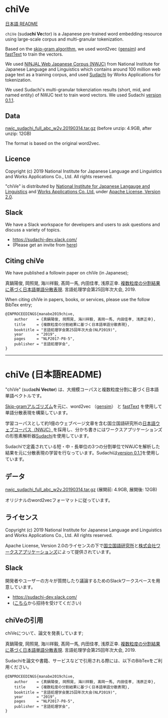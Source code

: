 # chiVe

[日本語 README](#chive-日本語readme)

`chiVe` (suda**chi Ve**ctor) is a Japanese pre-trained word embedding resource using large-scale corpus and multi-granular tokenization.

Based on the [skip-gram algorithm](https://arxiv.org/abs/1301.3781), we used word2vec ([gensim](https://radimrehurek.com/gensim/)) and [fastText](https://fasttext.cc/) to train  the vectors.

We used [NINJAL Web Japanese Corpus (NWJC)](https://pj.ninjal.ac.jp/corpus_center/nwjc/) from National Institute for Japanese Language and Linguistics which contains around 100 million web page text as a training corpus, and used [Sudachi](https://github.com/WorksApplications/Sudachi) by Works Applications for tokenization.

We used Sudachi's multi-granular tokenziation results (short, mid, and named entity) of NWJC text to train word vectors.
We used Sudachi [version 0.1.1](https://github.com/WorksApplications/Sudachi/releases/tag/v0.1.1).

## Data

[nwjc_sudachi_full_abc_w2v.20190314.tar.gz](https://object-storage.tyo2.conoha.io/v1/nc_2520839e1f9641b08211a5c85243124a/word_vector/nwjc.sudachi_full_abc_w2v.20190314.tar.gz) (before unzip: 4.9GB, after unzip: 12GB)

The format is based on the original word2vec.

## Licence

Copyright (c) 2019 National Institute for Japanese Language and Linguistics and Works Applications Co., Ltd. All rights reserved.

"chiVe" is distributed by [National Institute for Japanese Langauge and Linguistics](https://www.ninjal.ac.jp/) and [Works Applications Co.,Ltd.](https://www.worksap.co.jp/) under [Apache License, Version 2.0](https://www.apache.org/licenses/LICENSE-2.0).

## Slack

We have a Slack workspace for developers and users to ask questions and discuss a variety of topics.

- https://sudachi-dev.slack.com/
- (Please get an invite from [here](https://join.slack.com/t/sudachi-dev/shared_invite/enQtMzg2NTI2NjYxNTUyLTMyYmNkZWQ0Y2E5NmQxMTI3ZGM3NDU0NzU4NGE1Y2UwYTVmNTViYjJmNDI0MWZiYTg4ODNmMzgxYTQ3ZmI2OWU))


## Citing chiVe

We have published a followin paper on chiVe (in Japanese);

真鍋陽俊, 岡照晃, 海川祥毅, 髙岡一馬, 内田佳孝, 浅原正幸. [複数粒度の分割結果に基づく日本語単語分散表現](https://www.anlp.jp/proceedings/annual_meeting/2019/pdf_dir/P8-5.pdf). 言語処理学会第25回年次大会, 2019.

When citing chiVe in papers, books, or services, please use the follow BibTex entry;

```
@INPROCEEDINGS{manabe2019chive,
    author    = {真鍋陽俊, 岡照晃, 海川祥毅, 髙岡一馬, 内田佳孝, 浅原正幸},
    title     = {複数粒度の分割結果に基づく日本語単語分散表現},
    booktitle = "言語処理学会第25回年次大会(NLP2019)",
    year      = "2019",
    pages     = "NLP2017-P8-5",
    publisher = "言語処理学会",
}
```

***


# chiVe (日本語README)

"chiVe" (suda**chi Vector**) は、大規模コーパスと複数粒度分割に基づく日本語単語ベクトルです。

[Skip-gramアルゴリズム](https://arxiv.org/abs/1301.3781)を元に、word2vec （[gensim](https://radimrehurek.com/gensim/)） と [fastText](https://fasttext.cc/) を使用して単語分散表現を構築しています。

学習コーパスとして約1億のウェブページ文章を含む国立国語研究所の[日本語ウェブコーパス（NWJC）](https://pj.ninjal.ac.jp/corpus_center/nwjc/)を採用し、分かち書きにはワークスアプリケーションズの形態素解析器[Sudachi](https://github.com/WorksApplications/Sudachi)を使用しています。

Sudachiで定義されている短・中・長単位の3つの分割単位でNWJCを解析した結果を元に分散表現の学習を行なっています。Sudachiは[version 0.1.1](https://github.com/WorksApplications/Sudachi/releases/tag/v0.1.1)を使用しています。
 
## データ

[nwjc_sudachi_full_abc_w2v.20190314.tar.gz](https://object-storage.tyo2.conoha.io/v1/nc_2520839e1f9641b08211a5c85243124a/word_vector/nwjc.sudachi_full_abc_w2v.20190314.tar.gz) (展開前: 4.9GB, 展開後: 12GB)

オリジナルのword2vecフォーマットに従っています。

## ライセンス

Copyright (c) 2019 National Institute for Japanese Language and Linguistics and Works Applications Co., Ltd. All rights reserved.

Apache License, Version 2.0のライセンスの下で[国立国語研究所](https://www.ninjal.ac.jp/)と[株式会社ワークスアプリケーションズ](https://www.worksap.co.jp/)によって提供されています。

## Slack

開発者やユーザーの方々が質問したり議論するためのSlackワークスペースを用意しています。

- https://sudachi-dev.slack.com/
- ([こちら](https://join.slack.com/t/sudachi-dev/shared_invite/enQtMzg2NTI2NjYxNTUyLTMyYmNkZWQ0Y2E5NmQxMTI3ZGM3NDU0NzU4NGE1Y2UwYTVmNTViYjJmNDI0MWZiYTg4ODNmMzgxYTQ3ZmI2OWU)から招待を受けてください)

## chiVeの引用

chiVeについて、論文を発表しています;

真鍋陽俊, 岡照晃, 海川祥毅, 髙岡一馬, 内田佳孝, 浅原正幸. [複数粒度の分割結果に基づく日本語単語分散表現](https://www.anlp.jp/proceedings/annual_meeting/2019/pdf_dir/P8-5.pdf). 言語処理学会第25回年次大会, 2019.

Sudachiを論文や書籍、サービスなどで引用される際には、以下のBibTexをご利用ください。

```
@INPROCEEDINGS{manabe2019chive,
    author    = {真鍋陽俊, 岡照晃, 海川祥毅, 髙岡一馬, 内田佳孝, 浅原正幸},
    title     = {複数粒度の分割結果に基づく日本語単語分散表現},
    booktitle = "言語処理学会第25回年次大会(NLP2019)",
    year      = "2019",
    pages     = "NLP2017-P8-5",
    publisher = "言語処理学会",
}
```

